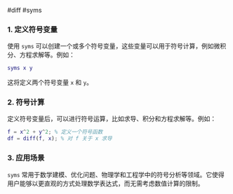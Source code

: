#diff
#syms
### 1. 定义符号变量

使用 `syms` 可以创建一个或多个符号变量，这些变量可以用于符号计算，例如微积分、方程求解等。例如：
```matlab
syms x y
```
这将定义两个符号变量 `x` 和 `y`。

### 2. 符号计算

定义符号变量后，可以进行符号运算，比如求导、积分和方程求解等。例如：
```matlab
f = x^2 + y^2; % 定义一个符号函数
df = diff(f, x); % 对 f 关于 x 求导
```

### 3. 应用场景

`syms` 常用于数学建模、优化问题、物理学和工程学中的符号分析等领域。它使得用户能够以更直观的方式处理数学表达式，而无需考虑数值计算的限制。
